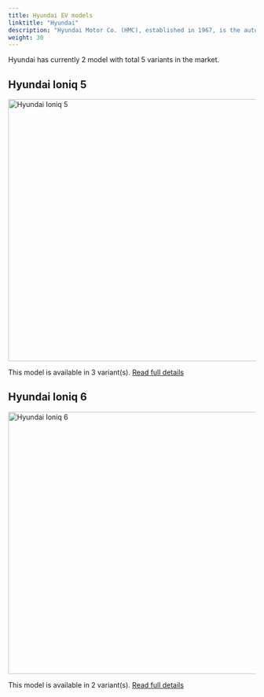 ```yaml
---
title: Hyundai EV models
linktitle: "Hyundai"
description: "Hyundai Motor Co. (HMC), established in 1967, is the auto sales leader in the Korean domestic market and exports vehicles to 190 countries worldwide. Hyundai Motor Co. operates the world's largest integrated automobile manufacturing facility in Ulsan, located on Korea's southeast coast. Their electric IONIQ series of EV has been popular.  "
weight: 30
---
```

Hyundai has currently 2 model with total 5 variants in the market. 


## Hyundai Ioniq 5

<a href="ioniq_5"><img src="https://media.evkx.net/multimedia/models/hyundai/ioniq_5/ioniq_5_long_range_2wd/main_1_st.jpg" width="800" height="533" alt="Hyundai Ioniq 5" ></a>

This model is available in 3 variant(s). 
[Read full details](ioniq_5/)

## Hyundai Ioniq 6

<a href="ioniq_6"><img src="https://media.evkx.net/multimedia/models/hyundai/ioniq_6/ioniq_6_long_range_awd/main_1_st.jpg" width="800" height="533" alt="Hyundai Ioniq 6" ></a>

This model is available in 2 variant(s). 
[Read full details](ioniq_6/)

